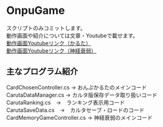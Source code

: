 # OnpuGame
スクリプトのみコミットします。<BR>
動作画面や紹介については文章・Youtubeで載せます。<BR>
[動作画面Youtubeリンク（かるた）](https://youtu.be/b667oE5jXKc)<BR>
[動作画面Youtubeリンク（神経衰弱）](https://youtu.be/LmWDYMmJoNQ)<BR>

## 主なプログラム紹介<br>
CardChosenController.cs → おんぷかるたのメインコード<br>
CarutaDataManager.cs → カルタ版保存データ取り扱いコード<br>
CarutaRanking.cs　→　ランキング表示用コード<br>
CarutaSaveData.cs　→　カルタセーブ・ロードのコード<br>
CardMemoryGameController.cs → 神経衰弱のメインコード<br>
